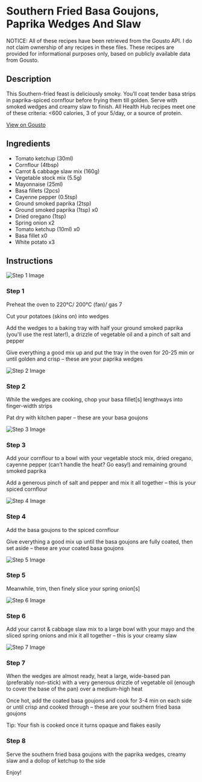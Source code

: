 # Southern Fried Basa Goujons, Paprika Wedges And Slaw

NOTICE: All of these recipes have been retrieved from the Gousto API. I do not claim ownership of any recipes in these files. These recipes are provided for informational purposes only, based on publicly available data from Gousto.

## Description

This Southern-fried feast is deliciously smoky. You’ll coat tender basa strips in paprika-spiced cornflour before frying them till golden. Serve with smoked wedges and creamy slaw to finish. All Health Hub recipes meet one of these criteria: <600 calories, 3 of your 5/day, or a source of protein.

[View on Gousto](https://www.gousto.co.uk/recipes/cookbook/southern-fried-basa-goujons-paprika-wedges-slaw)

## Ingredients

- Tomato ketchup (30ml)
- Cornflour (4tbsp)
- Carrot & cabbage slaw mix (160g)
- Vegetable stock mix (5.5g)
- Mayonnaise (25ml)
- Basa fillets (2pcs)
- Cayenne pepper (0.5tsp)
- Ground smoked paprika (2tsp)
- Ground smoked paprika (1tsp) x0
- Dried oregano (1tsp)
- Spring onion x2
- Tomato ketchup (10ml) x0
- Basa fillet x0
- White potato x3

## Instructions

![Step 1 Image](https://production-media.gousto.co.uk/cms/recipe-step-image/step-1-1679048661967-x200.jpg)

### Step 1

Preheat the oven to 220°C/ 200°C (fan)/ gas 7

Cut your potatoes (skins on) into wedges

Add the wedges to a baking tray with half your ground smoked paprika (you'll use the rest later!), a drizzle of vegetable oil and a pinch of salt and pepper

Give everything a good mix up and put the tray in the oven for 20-25 min or until golden and crisp – these are your paprika wedges

![Step 2 Image](https://production-media.gousto.co.uk/cms/recipe-step-image/step-2-1679048665787-x200.jpg)

### Step 2

While the wedges are cooking, chop your basa fillet[s] lengthways into finger-width strips

Pat dry with kitchen paper – these are your basa goujons

![Step 3 Image](https://production-media.gousto.co.uk/cms/recipe-step-image/step-3-1679048670629-x200.jpg)

### Step 3

Add your cornflour to a bowl with your vegetable stock mix, dried oregano, cayenne pepper (can’t handle the heat? Go easy!) and remaining ground smoked paprika

Add a generous pinch of salt and pepper and mix it all together – this is your spiced cornflour

![Step 4 Image](https://production-media.gousto.co.uk/cms/recipe-step-image/step-4-1679048675444-x200.jpg)

### Step 4

Add the basa goujons to the spiced cornflour

Give everything a good mix up until the basa goujons are fully coated, then set aside – these are your coated basa goujons

![Step 5 Image](https://production-media.gousto.co.uk/cms/recipe-step-image/step-5-1679048680122-x200.jpg)

### Step 5

Meanwhile, trim, then finely slice your spring onion[s]

![Step 6 Image](https://production-media.gousto.co.uk/cms/recipe-step-image/step-6-1679048695472-x200.jpg)

### Step 6

Add your carrot & cabbage slaw mix to a large bowl with your mayo and the sliced spring onions and mix it all together – this is your creamy slaw

![Step 7 Image](https://production-media.gousto.co.uk/cms/recipe-step-image/step-7-1679048690201-x200.jpg)

### Step 7

When the wedges are almost ready, heat a large, wide-based pan (preferably non-stick) with a very generous drizzle of vegetable oil (enough to cover the base of the pan) over a medium-high heat

Once hot, add the coated basa goujons and cook for 3-4 min on each side or until crisp and cooked through – these are your southern fried basa goujons

Tip: Your fish is cooked once it turns opaque and flakes easily

### Step 8

Serve the southern fried basa goujons with the paprika wedges, creamy slaw and a dollop of ketchup to the side

Enjoy!

